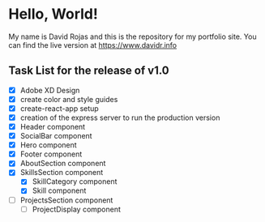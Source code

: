 
# Hello, World!
My name is David Rojas and this is the repository for my portfolio site. You can find the live version at https://www.davidr.info

## Task List for the release of v1.0
- [x] Adobe XD Design
- [x] create color and style guides
- [x] create-react-app setup
- [x] creation of the express server to run the production version
- [x] Header component
- [x] SocialBar component
- [x] Hero component
- [x] Footer component
- [x] AboutSection component
- [x] SkillsSection component
	- [x] SkillCategory component
	- [x] Skill component
- [ ] ProjectsSection component
	- [ ] ProjectDisplay component
